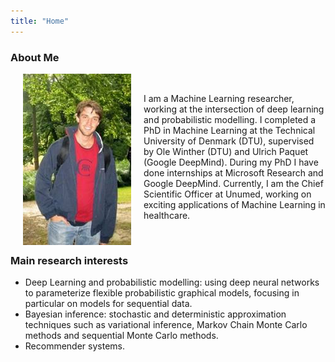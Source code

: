 ```yaml
---
title: "Home"
---
```


### About Me

<img align="left" src="photo.jpg" alt="Photo"  hspace="20">

&nbsp;

I am a Machine Learning researcher, working at the intersection of deep learning and probabilistic modelling.
I completed a PhD in Machine Learning at the Technical University of Denmark (DTU), supervised by Ole Winther (DTU) and Ulrich Paquet (Google DeepMind).
During my PhD I have done internships at Microsoft Research and Google DeepMind.
Currently, I am the Chief Scientific Officer at Unumed, working on exciting applications of Machine Learning in healthcare.

&nbsp;


### Main research interests

 - Deep Learning and probabilistic modelling: using deep neural networks to parameterize flexible probabilistic graphical models, focusing in particular on models for sequential data.
 - Bayesian inference: stochastic and deterministic approximation techniques such as variational inference, Markov Chain Monte Carlo methods and sequential Monte Carlo methods.
 - Recommender systems. 

 

